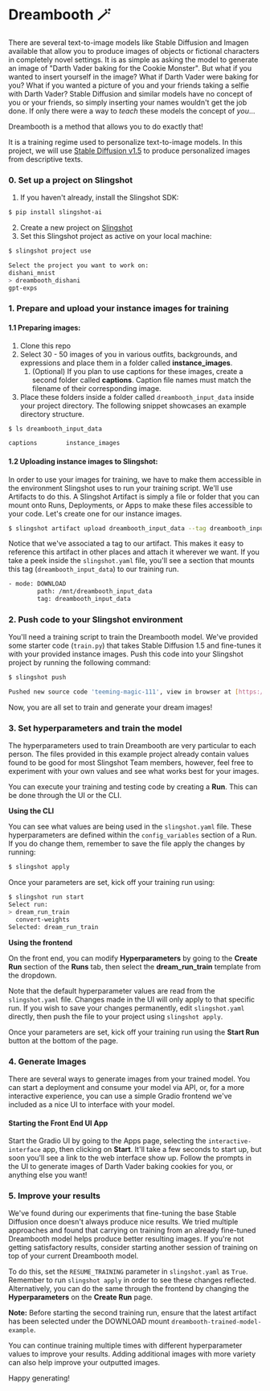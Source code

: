 # Dreambooth 🪄

There are several text-to-image models like Stable Diffusion and Imagen available that allow you to produce images of objects or fictional characters in completely novel settings. It is as simple as asking the model to generate an image of "Darth Vader baking for the Cookie Monster". But what if you wanted to insert yourself in the image? What if Darth Vader were baking for you? What if you wanted a picture of you and your friends taking a selfie with Darth Vader?
Stable Diffusion and similar models have no concept of you or your friends, so simply inserting your names wouldn't get the job done. If only there were a way to _teach_ these models the concept of _you_...

Dreambooth is a method that allows you to do exactly that!

It is a training regime used to personalize text-to-image models. In this project, we will use
[Stable Diffusion v1.5](https://huggingface.co/runwayml/stable-diffusion-v1-5) to produce personalized images from
descriptive texts.

### 0. Set up a project on Slingshot

1. If you haven't already, install the Slingshot SDK:

```bash
$ pip install slingshot-ai
```

2. Create a new project on [Slingshot](https://app.slingshot.xyz/)
3. Set this Slingshot project as active on your local machine:

```bash
$ slingshot project use

Select the project you want to work on:
dishani_mnist
> dreambooth_dishani
gpt-exps
```

### 1. Prepare and upload your instance images for training

#### 1.1 Preparing images:

1. Clone this repo
2. Select 30 - 50 images of you in various outfits, backgrounds, and expressions and place them in a folder called **instance_images**.
   1. (Optional) If you plan to use captions for these images, create a second folder called **captions**. Caption file names must match the filename of their corresponding image.
3. Place these folders inside a folder called `dreambooth_input_data` inside your project directory. The following snippet showcases an example directory structure.

```bash
$ ls dreambooth_input_data

captions        instance_images
```

#### 1.2 Uploading instance images to Slingshot:

In order to use your images for training, we have to make them accessible in the environment Slingshot uses to run your training script. We'll use Artifacts to do this.
A Slingshot Artifact is simply a file or folder that you can mount onto Runs, Deployments, or Apps to make these files accessible to your code. Let's create one for our instance images.

```bash
$ slingshot artifact upload dreambooth_input_data --tag dreambooth_input_data
```

Notice that we've associated a tag to our artifact. This makes it easy to reference this artifact in other places and attach it wherever we want. If you take a peek inside the `slingshot.yaml` file, you'll see a section that mounts this tag (`dreambooth_input_data`) to our training run.

```bash
- mode: DOWNLOAD
        path: /mnt/dreambooth_input_data
        tag: dreambooth_input_data
```

### 2. Push code to your Slingshot environment

You'll need a training script to train the Dreambooth model. We've provided some starter code (`train.py`) that takes Stable Diffusion 1.5 and fine-tunes it with your provided instance images.
Push this code into your Slingshot project by running the following command:

```bash
$ slingshot push

Pushed new source code 'teeming-magic-111', view in browser at [https://app.slingshot.xyz/project/dreambooth_dishani/code/14c353232b](https://app.slingshot.xyz/project/dreambooth_dishani/code/14c353232b)
```

Now, you are all set to train and generate your dream images!

### 3. Set hyperparameters and train the model

The hyperparameters used to train Dreambooth are very particular to each person. The files provided in this example project already contain values found to be good for most Slingshot Team members, however, feel free to experiment with your own values and see what works best for your images.

You can execute your training and testing code by creating a **Run**. This can be done through the UI or the CLI.

**Using the CLI**

You can see what values are being used in the `slingshot.yaml` file. These hyperparameters are defined within the `config_variables` section of a Run. If you do change them, remember to save the file apply the changes by running:

```bash
$ slingshot apply
```

Once your parameters are set, kick off your training run using:
```bash
$ slingshot run start
Select run:
> dream_run_train
  convert-weights
Selected: dream_run_train
```

**Using the frontend**

On the front end, you can modify **Hyperparameters** by going to the **Create Run** section of the **Runs** tab, then select the **dream_run_train** template from the dropdown.

Note that the default hyperparameter values are read from the `slingshot.yaml` file. Changes made in the UI will only apply to that specific run. If you wish to save your changes permanently, edit `slingshot.yaml` directly, then push the file to your project using `slingshot apply`.

Once your parameters are set, kick off your training run using the **Start Run** button at the bottom of the page.

### 4. Generate Images

There are several ways to generate images from your trained model. You can start a deployment and consume your
model via API, or, for a more interactive experience, you can use a simple Gradio frontend we've included as a nice UI to interface with your
model.

#### Starting the Front End UI App

Start the Gradio UI by going to the Apps page, selecting the `interactive-interface` app, then clicking on
**Start**. It'll take a few seconds to start up, but soon you'll see a link to the web interface show up.
Follow the prompts in the UI to generate images of Darth Vader baking cookies for you, or anything else you want!

### 5. Improve your results

We've found during our experiments that fine-tuning the base Stable Diffusion once doesn't always produce nice results. We tried multiple approaches and found that carrying on training from an already fine-tuned Dreambooth model helps produce better resulting images.
If you're not getting satisfactory results, consider starting another session of training on top of your current Dreambooth model.

To do this, set the `RESUME_TRAINING` parameter in `slingshot.yaml` as `True`. Remember to run `slingshot apply` in order to see these changes reflected. Alternatively, you can do the same through the frontend by changing the **Hyperparameters** on the **Create Run** page.

**Note:** Before starting the second training run, ensure that the latest artifact has been selected under the DOWNLOAD mount `dreambooth-trained-model-example`.

You can continue training multiple times with different hyperparameter values to improve your results. Adding additional images with more variety can also help improve your outputted images.

Happy generating!
###